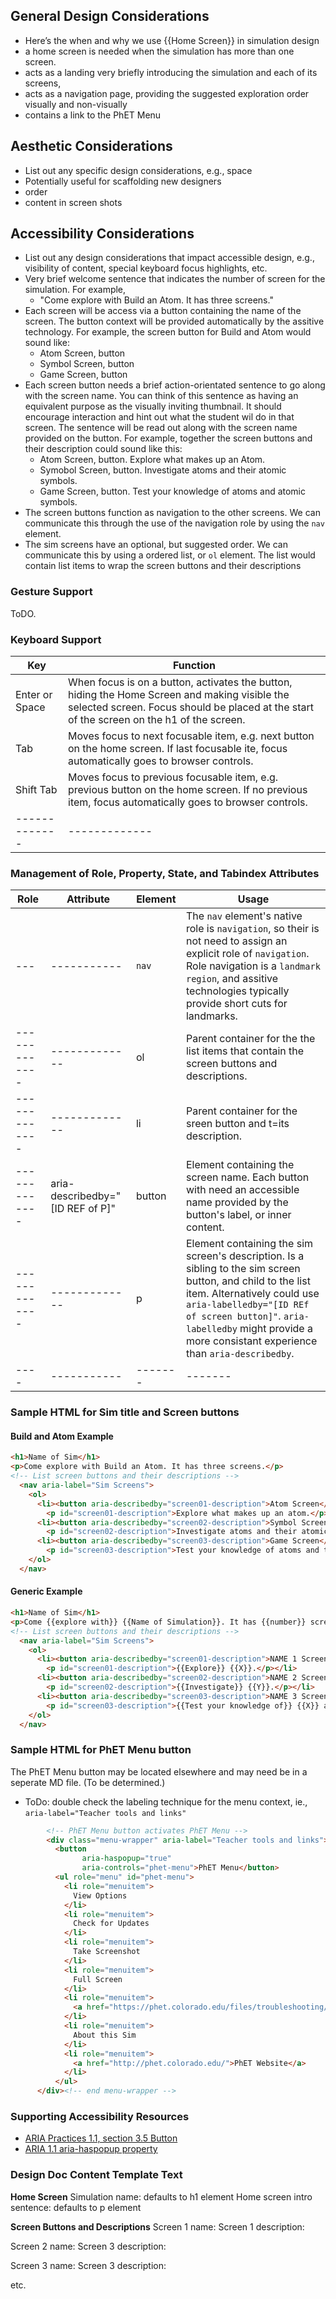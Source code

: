 ## General Design Considerations

* Here’s the when and why we use {{Home Screen}} in simulation design
* a home screen is needed when the simulation has more than one screen.
* acts as a landing very briefly introducing the simulation and each of its screens,
* acts as a navigation page, providing the suggested exploration order visually and non-visually
* contains a link to the PhET Menu 

## Aesthetic Considerations
* List out any specific design considerations, e.g., space
* Potentially useful for scaffolding new designers
* order
* content in screen shots

## Accessibility Considerations
* List out any design considerations that impact accessible design, e.g., visibility of content, special keyboard focus highlights, etc.
* Very brief welcome sentence that indicates the number of screen for the simulation. For example, 
  * "Come explore with Build an Atom. It has three screens." 
* Each screen will be access via a button containing the name of the screen. The button context will be provided automatically by the assitive technology. For example, the screen button for Build and Atom would sound like: 
  * Atom Screen, button
  * Symbol Screen, button
  * Game Screen, button
* Each screen button needs a brief action-orientated sentence to go along with the screen name. You can think of this sentence as having an equivalent purpose as the visually inviting thumbnail. It should encourage interaction and hint out what the student wil do in that screen. The sentence will be read out along with the screen name provided on the button. For example, together the screen buttons and their description could sound like this: 
  * Atom Screen, button. Explore what makes up an Atom.
  * Symobol Screen, button. Investigate atoms and their atomic symbols.
  * Game Screen, button. Test your knowledge of atoms and atomic symbols.
* The screen buttons function as navigation to the other screens. We can communicate this through the use of the navigation role by using the `nav` element.
* The sim screens have an optional, but suggested order. We can communicate this by using a ordered list, or `ol` element. The list would contain list items to wrap the screen buttons and their descriptions


### Gesture Support
ToDO.

### Keyboard Support
| Key        | Function |
| ------------- |-------------|
| Enter or Space | When focus is on a button, activates the button, hiding the Home Screen and making visible the selected screen. Focus should be placed at the start of the screen on the h1 of the screen. |
| Tab | Moves focus to next focusable item, e.g. next button on the home screen.  If last focusable ite, focus automatically goes to browser controls. |
| Shift Tab | Moves focus to previous focusable item, e.g. previous button on the home screen. If no previous item, focus automatically goes to browser controls.|
| ------------- |-------------|


### Management of Role, Property, State, and Tabindex Attributes

| Role | Attribute | Element | Usage |
| ---- |-----------| ------- |-------|
| --- |----------- | `nav` | The `nav` element's native role is `navigation`, so their is not need to assign an explicit role of `navigation`. Role navigation is a `landmark region`, and assitive technologies typically provide short cuts for landmarks. |
| ------------- |-------------| ol | Parent container for the the list items that contain the screen buttons and descriptions. |
| ------------- |-------------| li | Parent container for the sreen button and t=its description. |
| ------------- |aria-describedby="[ID REF of P]"| button | Element containing the screen name. Each button with need an accessible name provided by the button's label, or inner content.|
| ------------- |-------------| p | Element containing the sim screen's description. Is a sibling to the sim screen button, and child to the list item. Alternatively could use `aria-labelledby="[ID REf of screen button]"`. `aria-labelledby` might provide a more consistant experience than `aria-describedby`.|
| ---- |-----------| ------- |-------|


### Sample HTML for Sim title and Screen buttons

#### Build and Atom Example
```html
<h1>Name of Sim</h1> 
<p>Come explore with Build an Atom. It has three screens.</p>	
<!-- List screen buttons and their descriptions -->
  <nav aria-label="Sim Screens">
	<ol>
  	  <li><button aria-describedby="screen01-description">Atom Screen</button>
	   	<p id="screen01-description">Explore what makes up an atom.</p></li>
  	  <li><button aria-describedby="screen02-description">Symbol Screen</button>
	  	<p id="screen02-description">Investigate atoms and their atomic symbols.</p></li>
  	  <li><button aria-describedby="screen03-description">Game Screen</button>
	  	<p id="screen03-description">Test your knowledge of atoms and their atomic symbols.</p></li>
  	</ol>
  </nav>

```

#### Generic Example
```html
<h1>Name of Sim</h1> 
<p>Come {{explore with}} {{Name of Simulation}}. It has {{number}} screens.</p>	
<!-- List screen buttons and their descriptions -->
  <nav aria-label="Sim Screens">
	<ol>
  	  <li><button aria-describedby="screen01-description">NAME 1 Screen</button>
	   	<p id="screen01-description">{{Explore}} {{X}}.</p></li>
  	  <li><button aria-describedby="screen02-description">NAME 2 Screen</button>
	  	<p id="screen02-description">{{Investigate}} {{Y}}.</p></li>
  	  <li><button aria-describedby="screen03-description">NAME 3 Screen</button>
	  	<p id="screen03-description">{{Test your knowledge of}} {{X}} and {{Y}}.</p></li>
  	</ol>
  </nav>

```
### Sample HTML for PhET Menu button
The PhET Menu button may be located elsewhere and may need be in a seperate MD file. (To be determined.)
- ToDo: double check the labeling technique for the menu context, ie., `aria-label="Teacher tools and links"`

```html
	    <!-- PhET Menu button activates PhET Menu -->
	    <div class="menu-wrapper" aria-label="Teacher tools and links">
	      <button
	            aria-haspopup="true"
	            aria-controls="phet-menu">PhET Menu</button>
	      <ul role="menu" id="phet-menu">
	        <li role="menuitem">
	          View Options
	        </li>
	        <li role="menuitem">
	          Check for Updates
	        </li>
	        <li role="menuitem">
	          Take Screenshot
	        </li>
	        <li role="menuitem">
	          Full Screen
	        </li>
	        <li role="menuitem">
	          <a href="https://phet.colorado.edu/files/troubleshooting/?BIG-LONG-LINK">Report Problem</a>
	   	    </li>
	   	    <li role="menuitem">
	   	      About this Sim
	   	    </li>
	   	    <li role="menuitem">
	   	      <a href="http://phet.colorado.edu/">PhET Website</a>
	   	    </li>
	   	  </ul>
	  </div><!-- end menu-wrapper -->

```

### Supporting Accessibility Resources
* [ARIA Practices 1.1, section 3.5 Button](https://www.w3.org/TR/wai-aria-practices/#button)
* [ARIA 1.1 aria-haspopup property](https://www.w3.org/TR/wai-aria-1.1/#aria-haspopup)

### Design Doc Content Template Text
**Home Screen**
Simulation name: defaults to h1 element
Home screen intro sentence: defaults to p element

**Screen Buttons and Descriptions**
Screen 1 name:
Screen 1 description:

Screen 2 name:
Screen 3 description:

Screen 3 name:
Screen 3 description:

etc.




